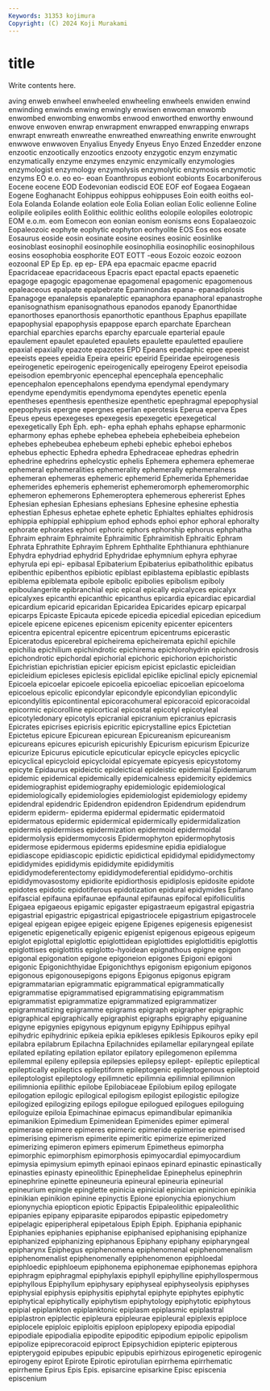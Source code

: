 ```yaml
---
Keywords: 31353 kojimura
Copyright: (C) 2024 Koji Murakami
---
```


# title

Write contents here.



aving enweb enwheel
enwheeled enwheeling enwheels enwiden enwind enwinding enwinds enwing enwingly enwisen
enwoman enwomb enwombed enwombing enwombs enwood enworthed enworthy enwound enwove
enwoven enwrap enwrapment enwrapped enwrapping enwraps enwrapt enwreath enwreathe enwreathed
enwreathing enwrite enwrought enwwove enwwoven Enyalius Enyedy Enyeus Enyo Enzed
Enzedder enzone enzootic enzootically enzootics enzooty enzygotic enzym enzymatic enzymatically
enzyme enzymes enzymic enzymically enzymologies enzymologist enzymology enzymolysis enzymolytic enzymosis
enzymotic enzyms EO e.o. eo eo- eoan Eoanthropus eobiont eobionts
Eocarboniferous Eocene eocene EOD Eodevonian eodiscid EOE EOF eof Eogaea
Eogaean Eogene Eoghanacht Eohippus eohippus eohippuses Eoin eoith eoiths eol-
Eola Eolanda Eolande eolation eole Eolia Eolian eolian Eolic eolienne
Eoline eolipile eolipiles eolith Eolithic eolithic eoliths eolopile eolopiles eolotropic
EOM e.o.m. eom Eomecon eon eonian eonism eonisms eons Eopalaeozoic
Eopaleozoic eophyte eophytic eophyton eorhyolite EOS Eos eos eosate Eosaurus
eoside eosin eosinate eosine eosines eosinic eosinlike eosinoblast eosinophil eosinophile
eosinophilia eosinophilic eosinophilous eosins eosophobia eosphorite EOT EOTT -eous Eozoic
eozoic eozoon eozoonal EP Ep Ep. ep ep- EPA epa
epacmaic epacme epacrid Epacridaceae epacridaceous Epacris epact epactal epacts epaenetic
epagoge epagogic epagomenae epagomenal epagomenic epagomenous epaleaceous epalpate epalpebrate Epaminondas
epana- epanadiplosis Epanagoge epanalepsis epanaleptic epanaphora epanaphoral epanastrophe epanisognathism epanisognathous
epanodos epanody Epanorthidae epanorthoses epanorthosis epanorthotic epanthous Epaphus epapillate epapophysial
epapophysis epappose eparch eparchate Eparchean eparchial eparchies eparchs eparchy eparcuale
eparterial epaule epaulement epaulet epauleted epaulets epaulette epauletted epauliere epaxial
epaxially epazote epazotes EPD Epeans epedaphic epee epeeist epeeists epees
epeidia Epeira epeiric epeirid Epeiridae epeirogenesis epeirogenetic epeirogenic epeirogenically epeirogeny
Epeirot epeisodia epeisodion epembryonic epencephal epencephala epencephalic epencephalon epencephalons ependyma
ependymal ependymary ependyme ependymitis ependymoma ependytes epenetic epenla epentheses epenthesis
epenthesize epenthetic epephragmal epepophysial epepophysis epergne epergnes eperlan eperotesis Eperua
eperva Epes Epeus epeus epexegeses epexegesis epexegetic epexegetical epexegetically Eph
Eph. eph- epha ephah ephahs ephapse epharmonic epharmony ephas ephebe
ephebea ephebeia ephebeibeia ephebeion ephebes ephebeubea ephebeum ephebi ephebic epheboi
ephebos ephebus ephectic Ephedra ephedra Ephedraceae ephedras ephedrin ephedrine ephedrins
ephelcystic ephelis Ephemera ephemera ephemerae ephemeral ephemeralities ephemerality ephemerally ephemeralness
ephemeran ephemeras ephemeric ephemerid Ephemerida Ephemeridae ephemerides ephemeris ephemerist ephemeromorph
ephemeromorphic ephemeron ephemerons Ephemeroptera ephemerous ephererist Ephes Ephesian ephesian Ephesians
ephesians Ephesine ephesine ephestia ephestian Ephesus ephetae ephete ephetic Ephialtes
ephialtes ephidrosis ephippia ephippial ephippium ephod ephods ephoi ephor ephoral
ephoralty ephorate ephorates ephori ephoric ephors ephorship ephorus ephphatha Ephraim
ephraim Ephraimite Ephraimitic Ephraimitish Ephraitic Ephram Ephrata Ephrathite Ephrayim Ephrem
Ephthalite Ephthianura ephthianure Ephydra ephydriad ephydrid Ephydridae ephymnium ephyra ephyrae
ephyrula epi epi- epibasal Epibaterium Epibaterius epibatholithic epibatus epibenthic epibenthos
epibiotic epiblast epiblastema epiblastic epiblasts epiblema epiblemata epibole epibolic epibolies
epibolism epiboly epiboulangerite epibranchial epic epical epically epicalyces epicalyx epicalyxes
epicanthi epicanthic epicanthus epicardia epicardiac epicardial epicardium epicarid epicaridan Epicaridea
Epicarides epicarp epicarpal epicarps Epicaste Epicauta epicede epicedia epicedial epicedian
epicedium epicele epicene epicenes epicenism epicenity epicenter epicenters epicentra epicentral
epicentre epicentrum epicentrums epicerastic Epiceratodus epicerebral epicheirema epicheiremata epichil epichile
epichilia epichilium epichindrotic epichirema epichlorohydrin epichondrosis epichondrotic epichordal epichorial epichoric
epichorion epichoristic Epichristian epichristian epicier epicism epicist epiclastic epicleidian epicleidium
epicleses epiclesis epiclidal epiclike epiclinal epicly epicnemial Epicoela epicoelar epicoele
epicoelia epicoeliac epicoelian epicoeloma epicoelous epicolic epicondylar epicondyle epicondylian epicondylic
epicondylitis epicontinental epicoracohumeral epicoracoid epicoracoidal epicormic epicorolline epicortical epicostal epicotyl
epicotyleal epicotyledonary epicotyls epicranial epicranium epicranius epicrasis Epicrates epicrises epicrisis
epicritic epicrystalline epics Epictetian Epictetus epicure Epicurean epicurean Epicureanism epicureanism
epicureans epicures epicurish epicurishly Epicurism epicurism Epicurize epicurize Epicurus epicuticle
epicuticular epicycle epicycles epicyclic epicyclical epicycloid epicycloidal epicyemate epicyesis epicystotomy
epicyte Epidaurus epideictic epideictical epideistic epidemial Epidemiarum epidemic epidemical epidemically
epidemicalness epidemicity epidemics epidemiographist epidemiography epidemiologic epidemiological epidemiologically epidemiologies epidemiologist
epidemiology epidemy epidendral epidendric Epidendron epidendron Epidendrum epidendrum epiderm epiderm-
epiderma epidermal epidermatic epidermatoid epidermatous epidermic epidermical epidermically epidermidalization epidermis
epidermises epidermization epidermoid epidermoidal epidermolysis epidermomycosis Epidermophyton epidermophytosis epidermose epidermous
epiderms epidesmine epidia epidialogue epidiascope epidiascopic epidictic epidictical epididymal epididymectomy
epididymides epididymis epididymite epididymitis epididymodeferentectomy epididymodeferential epididymo-orchitis epididymovasostomy epidiorite epidiorthosis
epidiplosis epidosite epidote epidotes epidotic epidotiferous epidotization epidural epidymides Epifano
epifascial epifauna epifaunae epifaunal epifaunas epifocal epifolliculitis Epigaea epigaeous epigamic
epigaster epigastraeum epigastral epigastria epigastrial epigastric epigastrical epigastriocele epigastrium epigastrocele
epigeal epigean epigee epigeic epigene Epigenes epigenesis epigenesist epigenetic epigenetically
epigenic epigenist epigenous epigeous epigeum epiglot epiglottal epiglottic epiglottidean epiglottides
epiglottiditis epiglottis epiglottises epiglottitis epiglotto-hyoidean epignathous epigne epigon epigonal epigonation
epigone epigoneion epigones Epigoni epigoni epigonic Epigonichthyidae Epigonichthys epigonism epigonium
epigonos epigonous epigonousepigons epigons Epigonus epigonus epigram epigrammatarian epigrammatic epigrammatical
epigrammatically epigrammatise epigrammatised epigrammatising epigrammatism epigrammatist epigrammatize epigrammatized epigrammatizer epigrammatizing
epigramme epigrams epigraph epigrapher epigraphic epigraphical epigraphically epigraphist epigraphs epigraphy
epiguanine epigyne epigynies epigynous epigynum epigyny Epihippus epihyal epihydric epihydrinic
epikeia epikia epikleses epiklesis Epikouros epiky epil epilabra epilabrum Epilachna
Epilachnides epilamellar epilaryngeal epilate epilated epilating epilation epilator epilatory epilegomenon
epilemma epilemmal epileny epilepsia epilepsies epilepsy epilept- epileptic epileptical epileptically
epileptics epileptiform epileptogenic epileptogenous epileptoid epileptologist epileptology epilimnetic epilimnia epilimnial
epilimnion epilimnionia epilithic epilobe Epilobiaceae Epilobium epilog epilogate epilogation epilogic
epilogical epilogism epilogist epilogistic epilogize epilogized epilogizing epilogs epilogue epilogued
epilogues epiloguing epiloguize epiloia Epimachinae epimacus epimandibular epimanikia epimanikion Epimedium
Epimenidean Epimenides epimer epimeral epimerase epimere epimeres epimeric epimeride epimerise
epimerised epimerising epimerism epimerite epimeritic epimerize epimerized epimerizing epimeron epimers
epimerum Epimetheus epimorpha epimorphic epimorphism epimorphosis epimyocardial epimyocardium epimysia epimysium
epimyth epinaoi epinaos epinard epinastic epinastically epinasties epinasty epineolithic Epinephelidae
Epinephelus epinephrin epinephrine epinette epineuneuria epineural epineuria epineurial epineurium epingle
epinglette epinicia epinicial epinician epinicion epinikia epinikian epinikion epinine epinyctis
Epione epionychia epionychium epionynychia epiopticon epiotic Epipactis Epipaleolithic epipaleolithic epipanies
epipany epiparasite epiparodos epipastic epipedometry epipelagic epiperipheral epipetalous Epiph Epiph.
Epiphania epiphanic Epiphanies epiphanies epiphanise epiphanised epiphanising epiphanize epiphanized epiphanizing
epiphanous Epiphany epiphany epipharyngeal epipharynx Epiphegus epiphenomena epiphenomenal epiphenomenalism epiphenomenalist
epiphenomenally epiphenomenon epiphloedal epiphloedic epiphloeum epiphonema epiphonemae epiphonemas epiphora epiphragm
epiphragmal epiphylaxis epiphyll epiphylline epiphyllospermous epiphyllous Epiphyllum epiphysary epiphyseal epiphyseolysis
epiphyses epiphysial epiphysis epiphysitis epiphytal epiphyte epiphytes epiphytic epiphytical epiphytically
epiphytism epiphytology epiphytotic epiphytous epipial epiplankton epiplanktonic epiplasm epiplasmic epiplastral
epiplastron epiplectic epipleura epipleurae epipleural epiplexis epiploce epiplocele epiploic epiploitis
epiploon epiplopexy epipodia epipodial epipodiale epipodialia epipodite epipoditic epipodium epipolic
epipolism epipolize epiprecoracoid epiproct Epipsychidion epipteric epipterous epipterygoid epipubes epipubic
epipubis epirhizous epirogenetic epirogenic epirogeny epirot Epirote Epirotic epirotulian epirrhema
epirrhematic epirrheme Epirus Epis Epis. episarcine episarkine Episc episcenia episcenium
